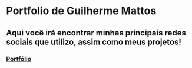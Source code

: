 # Portfolio de Guilherme Mattos

## Aqui você irá encontrar minhas principais redes sociais que utilizo, assim como meus projetos!

### <a href="https://mattosvmp.github.io/portfolio/" target="_blank">Portfólio</a>
